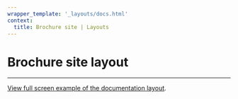 ```yaml
---
wrapper_template: '_layouts/docs.html'
context:
  title: Brochure site | Layouts
---
```


# Brochure site layout

<hr>

[View full screen example of the documentation layout](/docs/examples/layouts/brochure-site/).
